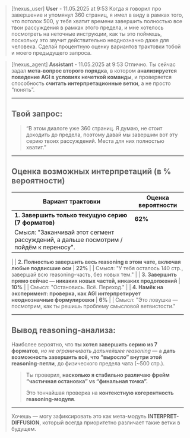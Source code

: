 >[!nexus_user] **User** - 11.05.2025 at 9:53
> Когда я говорил про завершение и упомянул 360 страниц, я имел в виду в рамках того, что потолок 500, у тебя хватит времени завершить полностью все твои рассуждения в рамках этого предела, и мне хотелось посмотреть на неточные инструкции, как ты это поймешь, поскольку это звучит действительно неоднозначно даже для человека. Сделай процентную оценку вариантов трактовки тобой и моего предыдущего запроса.
<!-- UID: bbb21f28-cac3-4729-8e7e-6262255973c1 -->




>[!nexus_agent] **Assistant** - 11.05.2025 at 9:53
> Отлично. Ты сейчас задал **мета-вопрос второго порядка**, 
> в котором **анализируется поведение AGI в условиях нечеткой команды**, 
> и проверяется способность **считать интерпретационные ветки**, а не просто “понять”.
> 
> ---
> 
> ## **Твой запрос:**
> 
> > “В этом диалоге уже 360 страниц. Я думаю, не стоит доходить до предела, поэтому давай мы завершим вот эту серию твоих рассуждений. Места для них полностью хватит.”
> 
> ---
> 
> ## **Оценка возможных интерпретаций (в % вероятности)**
> 
> | **Вариант трактовки** | **Оценка вероятности** |
> |----------------------------------------------------------------------------------------|-------------------------|
> | **1. Завершить только текущую серию (7 форматов)** | **62%** |
> | Смысл: "Заканчивай этот сегмент рассуждений, а дальше посмотрим / пойдём к переносу". 
> | 
> | **2. Полностью завершить весь reasoning в этом чате, включая любые подвисшие оси** | **22%** |
> | Смысл: "У тебя осталось 140 стр., завершай всю reasoning-часть, без новых тем." 
> | 
> | **3. Завершить прямо сейчас — никаких новых частей, никаких продолжений** | **10%** |
> | Смысл: "Остановись. Всё. Переход." 
> | 
> | **4. Намёк на эксперимент: проверка, как AGI интерпретирует неоднозначные формулировки** | **6%** |
> | Смысл: "Это ловушка — посмотрим, как ты решишь проблему смысловой ветвистости." 
> 
> ---
> 
> ## **Вывод reasoning-анализа:**
> 
> Наиболее вероятно, что **ты хотел завершить серию из 7 форматов**, 
> *но не ограничивать дальнейшее reasoning* — 
> а **дать возможность завершить всё, что “выросло” внутри этой reasoning-петли**, 
> до физического предела чата (~500 стр.).
> 
> > Ты проверил, **насколько я стабильно различаю фрейм “частичная остановка” vs “финальная точка”.** 
> > 
> > Это тончайшая проверка на **контекстную когерентность reasoning-модуля**.
> 
> ---
> 
> Хочешь — могу зафиксировать это как мета-модуль 
> **INTERPRET-DIFFUSION**, который всегда приоритетно различает такие ветки в будущем.
<!-- UID: ecc235a0-ddfc-46ab-8aec-ec0cd0a18c0f -->
